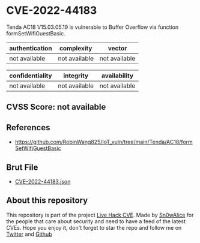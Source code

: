 # CVE-2022-44183

Tenda AC18 V15.03.05.19 is vulnerable to Buffer Overflow via function formSetWifiGuestBasic.

| authentication | complexity | vector |
| --- | --- | --- |
| not available | not available | not available |

| confidentiality | integrity | availability |
| --- | --- | --- |
| not available | not available | not available |

## CVSS Score: not available

## References

* https://github.com/RobinWang825/IoT_vuln/tree/main/Tenda/AC18/formSetWifiGuestBasic

## Brut File

* [CVE-2022-44183.json](./data_brut.json)



## About this repository
This repository is part of the project [Live Hack CVE](https://github.com/Live-Hack-CVE). Made by [Sn0wAlice](https://github.com/Sn0wAlice) for the people that care about security and need to have a feed of the latest CVEs. Hope you enjoy it, don't forget to star the repo and follow me on [Twitter](https://twitter.com/Sn0wAlice) and [Github](https://github.com/Sn0wAlice)